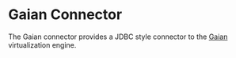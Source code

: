 <!-- SPDX-License-Identifier: Apache-2.0 -->
  
# Gaian Connector

The Gaian connector provides a JDBC style connector to the [Gaian](https://github.com/gaiandb/gaiandb) virtualization
engine.